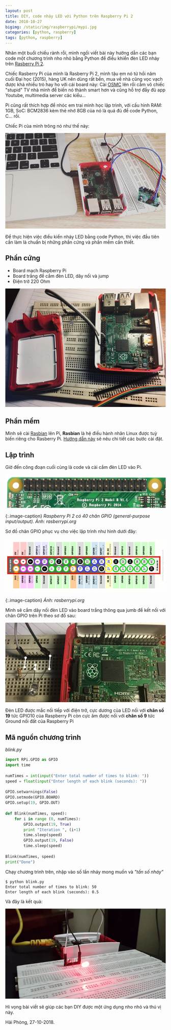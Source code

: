 ```yaml
---
layout: post
title: DIY, code nháy LED với Python trên Raspberry Pi 2
date: 2018-10-27
bigimg: /static/img/raspberrypi/mypi.jpg
categories: [python, raspberry]
tags: [python, raspberry]
---
```


Nhân một buổi chiều rảnh rỗi, mình ngồi viết bài này hướng dẫn các bạn code một chương trình nho nhỏ bằng Python để điều khiển đèn LED nháy trên [Rasberry Pi 2](https://www.raspberrypi.org/products/raspberry-pi-2-model-b/).  

Chiếc Rasberry Pi của mình là Rasberry Pi 2, mình tậu em nó từ hồi năm cuối Đại học (2015), hàng UK nên dùng rất bền, mua về nhà cũng vọc vạch được khá nhiều trò hay ho với cái board này: Cài [OSMC](https://osmc.tv/download/) lên rồi cắm vô chiếc "stupid" TV nhà mình để biến nó thành smart hơn và cũng hỗ trợ đầy đủ app Youtube, multimedia server các kiểu...

Pi cũng rất thích hợp để nhóc em trai mình học lập trình, với cấu hình RAM: 1GB, SoC: BCM2836 kèm thẻ nhớ 8GB của nó là quá đủ để code Python, C... rồi.  

Chiếc Pi của mình trông nó như thế này:

![My workingspace](/static/img/raspberrypi/mypi.jpg)

Để thực hiện việc điều kiển nháy LED bằng code Python, thì việc đầu tiên cần làm là chuẩn bị những phần cứng và phần mềm cấn thiết.

## Phần cứng
* Board mạch Raspberry Pi
* Board trắng để cắm đèn LED, dây nối và jump
* Điện trở 220 Ohm 

![Hardware](/static/img/raspberrypi/hardware.jpg)

## Phần mềm
Mình sẽ cài [Rasbian](https://www.raspberrypi.org/downloads/raspbian/) lên Pi, **Rasbian** là hệ điều hành nhân Linux được tuỳ biến riêng cho Rasberry Pi. [Hướng dẫn này](https://www.raspberrypi.org/documentation/installation/installing-images/README.md) sẽ nêu chi tiết các bước cài đặt.

## Lập trình
Giờ đến công đoạn cuối cùng là code và cài cắm đèn LED vào Pi.  

![pins-gpio](/static/img/raspberrypi/gpio-pins-pi2.jpg)

{:.image-caption}
*Raspberry Pi 2 có 40 chân GPIO (general-purpose input/output). Ảnh: rasberrypi.org*

Sơ đồ chân GPIO phục vụ cho việc lập trình như hình dưới đây:

![pins-gpio](/static/img/raspberrypi/gpio-numbers-pi2.jpg)

{:.image-caption}
*Ảnh: rasberrypi.org*

Mình sẽ cắm dây nối đèn LED vào board trắng thông qua jumb để kết nối với chân GPIO trên Pi theo sơ đồ sau:

![noiday](/static/img/raspberrypi/noiday.jpg)

Đèn LED được mắc nối tiếp với điện trở, cực dương của LED nối với **chân số 19** tức GPIO10 của Raspberry Pi còn cực âm được nối với **chân số 9** tức Ground nối đất của Raspberry Pi

## Mã nguồn chương trình

*blink.py*
```python
import RPi.GPIO as GPIO
import time

numTimes = int(input("Enter total number of times to blink: "))
speed = float(input("Enter length of each blink (seconds): "))

GPIO.setwarnings(False)
GPIO.setmode(GPIO.BOARD)
GPIO.setup(19, GPIO.OUT)

def Blink(numTimes, speed):
    for i in range (0, numTimes):
        GPIO.output(19, True)
        print "Iteration ", (i+1)
        time.sleep(speed)
        GPIO.output(19, False)
        time.sleep(speed)

Blink(numTimes, speed)
print("Done")
```

Chạy chương trình trên, nhập vào số lần nháy mong muốn và *"tần số nháy"*
```
$ python blink.py
Enter total number of times to blink: 50
Enter length of each blink (seconds): 0.5
```
Và đây là kết quả:

![Demo](/static/img/raspberrypi/demo_led.gif)

Hi vọng bài viết sẽ giúp các bạn DIY được một ứng dụng nho nhỏ và thú vị này.

Hải Phòng, 27-10-2018.
